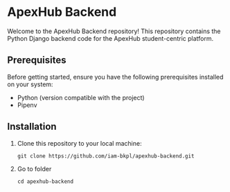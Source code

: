 # ApexHub Backend

Welcome to the ApexHub Backend repository! This repository contains the Python Django backend code for the ApexHub student-centric platform.

## Prerequisites

Before getting started, ensure you have the following prerequisites installed on your system:

- Python (version compatible with the project)
- Pipenv

## Installation

1. Clone this repository to your local machine:

   ```shell
   git clone https://github.com/iam-bkpl/apexhub-backend.git

   ```

2. Go to folder

   ```shell
   cd apexhub-backend
   ```

